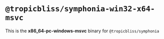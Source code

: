 # `@tropicbliss/symphonia-win32-x64-msvc`

This is the **x86_64-pc-windows-msvc** binary for `@tropicbliss/symphonia`
